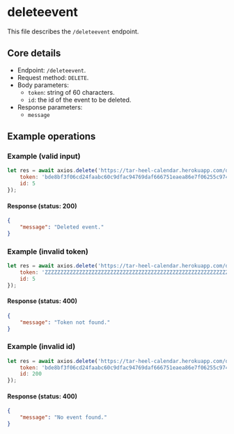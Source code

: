 # deleteevent
This file describes the `/deleteevent` endpoint.

## Core details
* Endpoint: `/deleteevent`.
* Request method: `DELETE`.
* Body parameters:
    * `token`: string of 60 characters.
    * `id`: the id of the event to be deleted.
* Response parameters:
    * `message`

## Example operations
### Example (valid input)
```js
let res = await axios.delete('https://tar-heel-calendar.herokuapp.com/deleteevent', {
    token: 'bde8bf3f06cd24faabc60c9dfac94769daf666751eaea86e7f06255c9740',
    id: 5
});
```

#### Response (status: 200)
```json
{
    "message": "Deleted event."
}
```

### Example (invalid token)
```js
let res = await axios.delete('https://tar-heel-calendar.herokuapp.com/deleteevent', {
    token: 'ZZZZZZZZZZZZZZZZZZZZZZZZZZZZZZZZZZZZZZZZZZZZZZZZZZZZZZZZZZZZ',
    id: 5
});
```

#### Response (status: 400)
```json
{
    "message": "Token not found."
}
```

### Example (invalid id)
```js
let res = await axios.delete('https://tar-heel-calendar.herokuapp.com/deleteevent', {
    token: 'bde8bf3f06cd24faabc60c9dfac94769daf666751eaea86e7f06255c9740',
    id: 200
});
```

#### Response (status: 400)
```json
{
    "message": "No event found."
}
```
